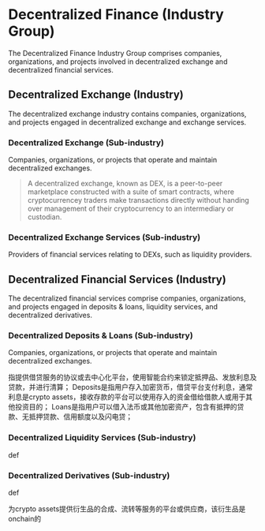 # Decentralized Finance (Industry Group)

The Decentralized Finance Industry Group comprises companies, organizations, and projects involved in decentralized exchange and decentralized financial services.



## Decentralized Exchange (Industry)

The decentralized exchange industry contains companies, organizations, and projects engaged in decentralized exchange and exchange services.

### Decentralized Exchange (Sub-industry)

Companies, organizations, or projects that operate and maintain decentralized exchanges.

> A decentralized exchange, known as DEX, is a peer-to-peer marketplace constructed with a suite of smart contracts, where cryptocurrencey traders make transactions directly without handing over management of their cryptocurrency to an intermediary or custodian.

### Decentralized Exchange Services (Sub-industry)

Providers of financial services relating to DEXs, such as liquidity providers.



## Decentralized Financial Services (Industry)

The decentralized financial services comprise companies, organizations, and projects engaged in deposits & loans, liquidity services, and decentralized derivatives.&#x20;

### Decentralized Deposits & Loans (Sub-industry)

Companies, organizations, or projects that operate and maintain decentralized exchanges.

指提供借贷服务的协议或去中心化平台，使用智能合约来锁定抵押品、发放利息及贷款，并进行清算； Deposits是指用户存入加密货币，借贷平台支付利息，通常利息是crypto assets，接收存款的平台可以使用存入的资金借给借款人或用于其他投资目的； Loans是指用户可以借入法币或其他加密资产，包含有抵押的贷款、无抵押贷款、信用额度以及闪电贷；

### Decentralized Liquidity Services (Sub-industry)

def

### Decentralized Derivatives (Sub-industry)

def

为crypto assets提供衍生品的合成、流转等服务的平台或供应商，该衍生品是onchain的




